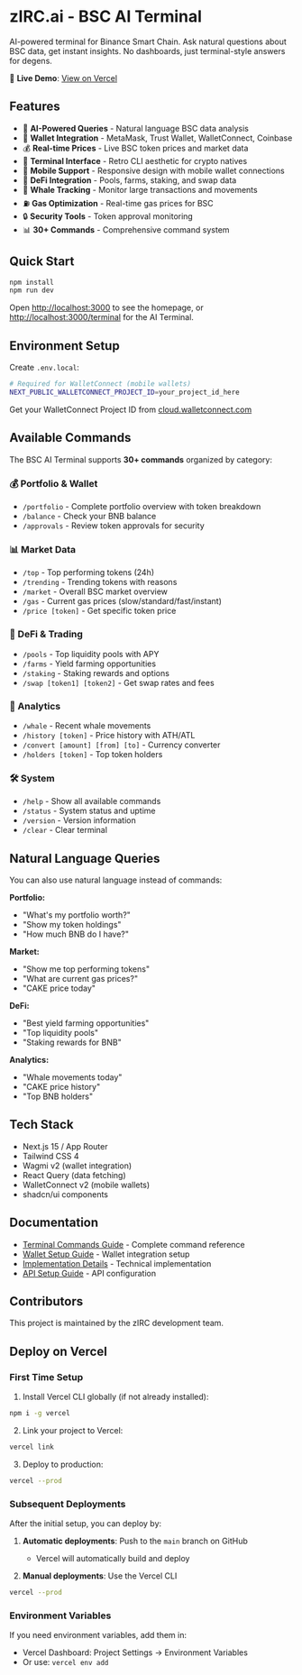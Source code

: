 # zIRC.ai - BSC AI Terminal

AI-powered terminal for Binance Smart Chain. Ask natural questions about BSC data, get instant insights. No dashboards, just terminal-style answers for degens.

🚀 **Live Demo**: [View on Vercel](https://vercel.com/zircai99/simple)

## Features

- 🤖 **AI-Powered Queries** - Natural language BSC data analysis
- 🔗 **Wallet Integration** - MetaMask, Trust Wallet, WalletConnect, Coinbase
- 💰 **Real-time Prices** - Live BSC token prices and market data
- 🎯 **Terminal Interface** - Retro CLI aesthetic for crypto natives
- 📱 **Mobile Support** - Responsive design with mobile wallet connections
- 🔄 **DeFi Integration** - Pools, farms, staking, and swap data
- 🐋 **Whale Tracking** - Monitor large transactions and movements
- ⛽ **Gas Optimization** - Real-time gas prices for BSC
- 🔒 **Security Tools** - Token approval monitoring
- 📊 **30+ Commands** - Comprehensive command system

## Quick Start

```bash
npm install
npm run dev
```

Open [http://localhost:3000](http://localhost:3000) to see the homepage, or [http://localhost:3000/terminal](http://localhost:3000/terminal) for the AI Terminal.

## Environment Setup

Create `.env.local`:

```bash
# Required for WalletConnect (mobile wallets)
NEXT_PUBLIC_WALLETCONNECT_PROJECT_ID=your_project_id_here
```

Get your WalletConnect Project ID from [cloud.walletconnect.com](https://cloud.walletconnect.com)

## Available Commands

The BSC AI Terminal supports **30+ commands** organized by category:

### 💰 Portfolio & Wallet
- `/portfolio` - Complete portfolio overview with token breakdown
- `/balance` - Check your BNB balance
- `/approvals` - Review token approvals for security

### 📊 Market Data
- `/top` - Top performing tokens (24h)
- `/trending` - Trending tokens with reasons
- `/market` - Overall BSC market overview
- `/gas` - Current gas prices (slow/standard/fast/instant)
- `/price [token]` - Get specific token price

### 🔄 DeFi & Trading
- `/pools` - Top liquidity pools with APY
- `/farms` - Yield farming opportunities
- `/staking` - Staking rewards and options
- `/swap [token1] [token2]` - Get swap rates and fees

### 🐋 Analytics
- `/whale` - Recent whale movements
- `/history [token]` - Price history with ATH/ATL
- `/convert [amount] [from] [to]` - Currency converter
- `/holders [token]` - Top token holders

### 🛠️ System
- `/help` - Show all available commands
- `/status` - System status and uptime
- `/version` - Version information
- `/clear` - Clear terminal

## Natural Language Queries

You can also use natural language instead of commands:

**Portfolio:**
- "What's my portfolio worth?"
- "Show my token holdings"
- "How much BNB do I have?"

**Market:**
- "Show me top performing tokens"
- "What are current gas prices?"
- "CAKE price today"

**DeFi:**
- "Best yield farming opportunities"
- "Top liquidity pools"
- "Staking rewards for BNB"

**Analytics:**
- "Whale movements today"
- "CAKE price history"
- "Top BNB holders"

## Tech Stack

- Next.js 15 / App Router
- Tailwind CSS 4
- Wagmi v2 (wallet integration)
- React Query (data fetching)
- WalletConnect v2 (mobile wallets)
- shadcn/ui components

## Documentation

- [Terminal Commands Guide](./TERMINAL-COMMANDS.md) - Complete command reference
- [Wallet Setup Guide](./WALLET-SETUP.md) - Wallet integration setup
- [Implementation Details](./IMPLEMENTATION-COMPLETE.md) - Technical implementation
- [API Setup Guide](./API-SETUP-GUIDE.md) - API configuration

## Contributors

This project is maintained by the zIRC development team.

## Deploy on Vercel

### First Time Setup

1. Install Vercel CLI globally (if not already installed):
```bash
npm i -g vercel
```

2. Link your project to Vercel:
```bash
vercel link
```

3. Deploy to production:
```bash
vercel --prod
```

### Subsequent Deployments

After the initial setup, you can deploy by:

1. **Automatic deployments**: Push to the `main` branch on GitHub
   - Vercel will automatically build and deploy

2. **Manual deployments**: Use the Vercel CLI
```bash
vercel --prod
```

### Environment Variables

If you need environment variables, add them in:
- Vercel Dashboard: Project Settings → Environment Variables
- Or use: `vercel env add`